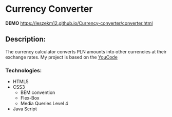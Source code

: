 # Currency Converter

**DEMO** https://leszekm12.github.io/Currency-converter/converter.html

## **Description:**

The currency calculator converts PLN amounts into other currencies at their exchange rates. My project is based on the [YouCode](https://youcode.pl/frontend-developer/)

### Technologies:
+ HTML5
+ CSS3
  + BEM convention
  + Flex-Box
  + Media Queries Level 4
+ Java Script


